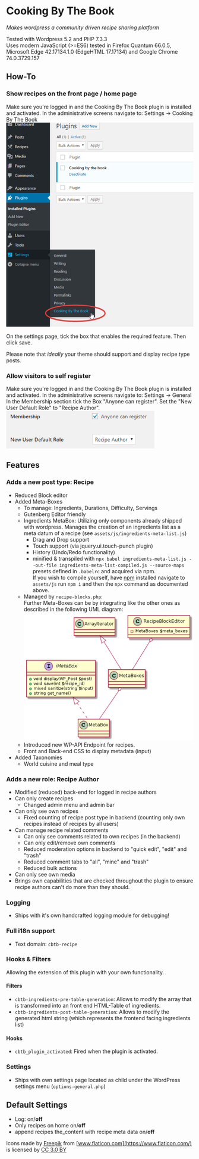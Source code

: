 # Cooking By The Book
_Makes wordpress a community driven recipe sharing platform_

Tested with Wordpress 5.2 and PHP 7.3.3  
Uses modern JavaScript (>=ES6) tested in 
Firefox Quantum 66.0.5, 
Microsoft Edge 42.17134.1.0 (EdgeHTML 17.17134) 
and Google Chrome 74.0.3729.157 

## How-To
### Show recipes on the front page / home page
Make sure you're logged in and the Cooking By The Book plugin is installed and activated.
In the administrative screens navigate to: Settings -> Cooking By The Book
![Image showing where the settings can be found](assets/documentation/cbtb-settings.png)

On the settings page, tick the box that enables the required feature. Then click save.

Please note that _ideally_ your theme should support and display recipe type posts.

### Allow visitors to self register
Make sure you're logged in and the Cooking By The Book plugin is installed and activated.
In the administrative screens navigate to: Settings -> General
In the Membership section tick the Box "Anyone can register".
Set the "New User Default Role" to "Recipe Author".
![Image showing where the registration setting can be found](assets/documentation/anyone-can-register.png)


## Features
### Adds a new post type: Recipe
- Reduced Block editor
- Added Meta-Boxes
    - To manage: Ingredients, Durations, Difficulty, Servings
    - Gutenberg Editor friendly
    - Ingredients MetaBox: Utilizing only components already shipped with wordpress. Manages the creation of an ingredients list as a meta datum of a recipe (see `assets/js/ingredients-meta-list.js`)
        - Drag and Drop support
        - Touch support (via jquery.ui.touch-punch plugin)
        - History (Undo/Redo functionality)
        - minified & transpiled with 
          `npx babel ingredients-meta-list.js --out-file ingredients-meta-list-compiled.js --source-maps` presets 
          defined in `.babelrc` and acquired via npm.  
          If you wish to compile yourself, have [npm](https://www.npmjs.com/) installed navigate to `assets/js` run 
          `npm i` and then the `npx` command as documented above.
    - Managed by `recipe-blocks.php`:  
      Further Meta-Boxes can be by integrating like the other ones as described in the following UML diagram:
      ![MetaBox UML Diagram](assets/documentation/metaboxplantuml.png)
    - Introduced new WP-API Endpoint for recipes.  
    - Front and Back-end CSS to display metadata (input)
- Added Taxonomies
    - World cuisine and meal type

### Adds a new role: Recipe Author
- Modified (reduced) back-end for logged in recipe authors
- Can only create recipes
  - Changed admin menu and admin bar
- Can only see own recipes
    - Fixed counting of recipe post type in backend (counting only own recipes instead of recipes by all users)
- Can manage recipe related comments
    - Can only see comments related to own recipes (in the backend)
    - Can only edit/remove own comments
    - Reduced moderation options in backend to "quick edit", "edit" and "trash"
    - Reduced comment tabs to "all", "mine" and "trash"
    - Reduced bulk actions
- Can only see own media
- Brings own capabilities that are checked throughout the plugin to ensure recipe authors can't do more than they 
  should.

### Logging
- Ships with it's own handcrafted logging module for debugging!

### Full i18n support
- Text domain: `cbtb-recipe`

### Hooks & Filters
Allowing the extension of this plugin with your own functionality.

#### Filters
- `cbtb-ingredients-pre-table-generation`: Allows to modify the array that is transformed into an front end HTML-Table 
  of ingredients.
- `cbtb-ingredients-post-table-generation`: Allows to modify the generated html string (which represents the frontend 
  facing ingredients list)
#### Hooks
- `cbtb_plugin_activated`: Fired when the plugin is activated.

### Settings
- Ships with own settings page located as child under the WordPress settings menu (`options-general.php`)

## Default Settings
- Log: on/**off**
- Only recipes on home on/**off**
- append recipes the_content with recipe meta data on/**off**

Icons made by [Freepik](https://www.freepik.com/) from 
[www.flaticon.com](https://www.flaticon.com/) is 
licensed by [CC 3.0 BY](http://creativecommons.org/licenses/by/3.0/)
